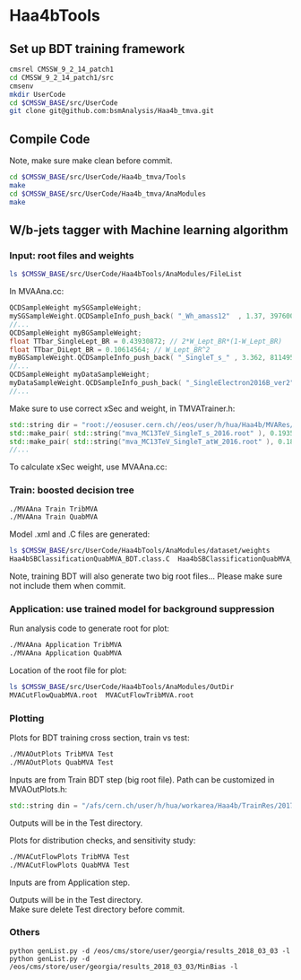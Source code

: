 # Haa4bTools

## Set up BDT training framework
```bash
cmsrel CMSSW_9_2_14_patch1
cd CMSSW_9_2_14_patch1/src
cmsenv
mkdir UserCode
cd $CMSSW_BASE/src/UserCode
git clone git@github.com:bsmAnalysis/Haa4b_tmva.git
```

## Compile Code
Note, make sure make clean before commit. <br />
```bash
cd $CMSSW_BASE/src/UserCode/Haa4b_tmva/Tools
make
cd $CMSSW_BASE/src/UserCode/Haa4b_tmva/AnaModules
make
```

## W/b-jets tagger with Machine learning algorithm

### Input: root files and weights
```bash
ls $CMSSW_BASE/src/UserCode/Haa4bTools/AnaModules/FileList
```
In MVAAna.cc: <br />
```cpp
QCDSampleWeight mySGSampleWeight;
mySGSampleWeight.QCDSampleInfo_push_back( "_Wh_amass12"  , 1.37, 397600 - 0, LumiScale, 1, "FileList/MVASGMCFileList.txt", TrainMode );
//...
QCDSampleWeight myBGSampleWeight;
float TTbar_SingleLept_BR = 0.43930872; // 2*W_Lept_BR*(1-W_Lept_BR)
float TTbar_DiLept_BR = 0.10614564; // W_Lept_BR^2
myBGSampleWeight.QCDSampleInfo_push_back( "_SingleT_s_" , 3.362, 811495 - 188505, LumiScale, 1, "FileList/MVABGMCFileList.txt", TrainMode );
//...
QCDSampleWeight myDataSampleWeight;
myDataSampleWeight.QCDSampleInfo_push_back( "_SingleElectron2016B_ver2" , 1 , 1, 1, 1, "FileList/MVADataFileList.txt", TrainMode );
//...
```
Make sure to use correct xSec and weight, in TMVATrainer.h: <br />
```cpp
std::string dir = "root://eosuser.cern.ch//eos/user/h/hua/Haa4b/MVARes/";
std::make_pair( std::string("mva_MC13TeV_SingleT_s_2016.root" ), 0.193558)
std::make_pair( std::string("mva_MC13TeV_SingleT_atW_2016.root" ), 0.184169)
//...
```
To calculate xSec weight, use MVAAna.cc: <br />

### Train: boosted decision tree
```bash
./MVAAna Train TribMVA
./MVAAna Train QuabMVA
```
Model .xml and .C files are generated: <br />
```bash
ls $CMSSW_BASE/src/UserCode/Haa4bTools/AnaModules/dataset/weights
Haa4bSBClassificationQuabMVA_BDT.class.C  Haa4bSBClassificationQuabMVA_BDT.weights.xml  Haa4bSBClassificationTribMVA_BDT.class.C  Haa4bSBClassificationTribMVA_BDT.weights.xml
```
Note, training BDT will also generate two big root files... Please make sure not include them when commit. <br />

### Application: use trained model for background suppression
Run analysis code to generate root for plot: <br />
```bash
./MVAAna Application TribMVA
./MVAAna Application QuabMVA
```
Location of the root file for plot: <br />
```bash
ls $CMSSW_BASE/src/UserCode/Haa4bTools/AnaModules/OutDir
MVACutFlowQuabMVA.root  MVACutFlowTribMVA.root
```

### Plotting
Plots for BDT training cross section, train vs test: <br />
```bash
./MVAOutPlots TribMVA Test
./MVAOutPlots QuabMVA Test
```
Inputs are from Train BDT step (big root file). Path can be customized in MVAOutPlots.h: <br />
```cpp
std::string din = "/afs/cern.ch/user/h/hua/workarea/Haa4b/TrainRes/20171130/";
```
Outputs will be in the Test directory. <br />

Plots for distribution checks, and sensitivity study: <br />
```bash
./MVACutFlowPlots TribMVA Test
./MVACutFlowPlots QuabMVA Test
```
Inputs are from Application step. <br />

Outputs will be in the Test directory. <br />
Make sure delete Test directory before commit. <br />

### Others
```
python genList.py -d /eos/cms/store/user/georgia/results_2018_03_03 -l
python genList.py -d /eos/cms/store/user/georgia/results_2018_03_03/MinBias -l
```
